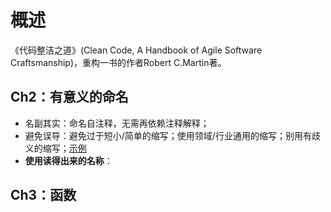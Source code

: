 # 概述
《代码整洁之道》(Clean Code, A Handbook of Agile Software Craftsmanship)，重构一书的作者Robert C.Martin著。


## Ch2：有意义的命名
- 名副其实：命名自注释，无需再依赖注释解释；
- 避免误导：避免过于短小/简单的缩写；使用领域/行业通用的缩写；别用有歧义的缩写；[示例](https://codehub-y.huawei.com/DCP_DCPPlatform_vFast_FWD_SDK/merchant_src/issues/371)
- **使用读得出来的名称**：

## Ch3：函数
